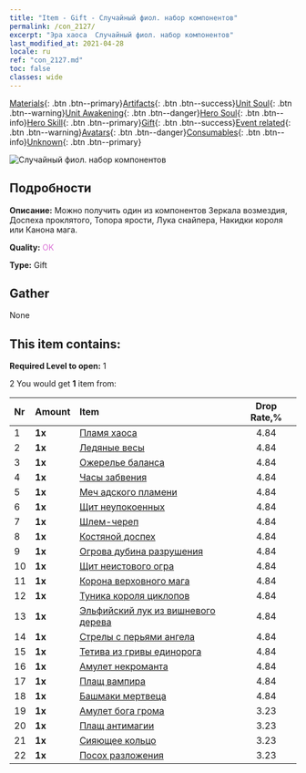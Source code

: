 ```yaml
---
title: "Item - Gift - Случайный фиол. набор компонентов"
permalink: /con_2127/
excerpt: "Эра хаоса  Случайный фиол. набор компонентов"
last_modified_at: 2021-04-28
locale: ru
ref: "con_2127.md"
toc: false
classes: wide
---
```

 [Materials](/ItemsRU/){: .btn .btn--primary}[Artifacts](/ItemsRU/Artifacts/){: .btn .btn--success}[Unit Soul](/ItemsRU/UnitSoul/){: .btn .btn--warning}[Unit Awakening](/ItemsRU/UnitAwakening/){: .btn .btn--danger}[Hero Soul](/ItemsRU/HeroSoul/){: .btn .btn--info}[Hero Skill](/ItemsRU/HeroSkill/){: .btn .btn--primary}[Gift](/ItemsRU/Gift/){: .btn .btn--success}[Event related](/ItemsRU/Events/){: .btn .btn--warning}[Avatars](/ItemsRU/Avatars/){: .btn .btn--danger}[Consumables](/ItemsRU/Consumables/){: .btn .btn--info}[Unknown](/ItemsRU/Unknown/){: .btn .btn--primary}

 ![Случайный фиол. набор компонентов](/images/t/i_907046.png)

## Подробности
 **Описание:** Можно получить один из компонентов Зеркала возмездия, Доспеха проклятого, Топора ярости, Лука снайпера, Накидки короля или Канона мага.

 **Quality:** <span style="color: #DA70D6">OK</span>

 **Type:** Gift

## Gather

  None

## This item contains:

 **Required Level to open:** 1

 2 You would get **1** item  from:

  | Nr | Amount |     Item    | Drop Rate,% |
  |:---|:-------|:------------|:---------:|
  | 1 |  **1x** | [Пламя хаоса](/ItemsRU/art_140/) | 4.84 | 
  | 2 |  **1x** | [Ледяные весы](/ItemsRU/art_141/) | 4.84 | 
  | 3 |  **1x** | [Ожерелье баланса](/ItemsRU/art_142/) | 4.84 | 
  | 4 |  **1x** | [Часы забвения](/ItemsRU/art_143/) | 4.84 | 
  | 5 |  **1x** | [Меч адского пламени](/ItemsRU/art_121/) | 4.84 | 
  | 6 |  **1x** | [Щит неупокоенных](/ItemsRU/art_122/) | 4.84 | 
  | 7 |  **1x** | [Шлем-череп](/ItemsRU/art_123/) | 4.84 | 
  | 8 |  **1x** | [Костяной доспех](/ItemsRU/art_124/) | 4.84 | 
  | 9 |  **1x** | [Огрова дубина разрушения](/ItemsRU/art_125/) | 4.84 | 
  | 10 |  **1x** | [Щит неистового огра](/ItemsRU/art_126/) | 4.84 | 
  | 11 |  **1x** | [Корона верховного мага](/ItemsRU/art_127/) | 4.84 | 
  | 12 |  **1x** | [Туника короля циклопов](/ItemsRU/art_128/) | 4.84 | 
  | 13 |  **1x** | [Эльфийский лук из вишневого дерева](/ItemsRU/art_103/) | 4.84 | 
  | 14 |  **1x** | [Стрелы с перьями ангела](/ItemsRU/art_104/) | 4.84 | 
  | 15 |  **1x** | [Тетива из гривы единорога](/ItemsRU/art_105/) | 4.84 | 
  | 16 |  **1x** | [Амулет некроманта](/ItemsRU/art_129/) | 4.84 | 
  | 17 |  **1x** | [Плащ вампира](/ItemsRU/art_130/) | 4.84 | 
  | 18 |  **1x** | [Башмаки мертвеца](/ItemsRU/art_131/) | 4.84 | 
  | 19 |  **1x** | [Амулет бога грома](/ItemsRU/art_136/) | 3.23 | 
  | 20 |  **1x** | [Плащ антимагии](/ItemsRU/art_137/) | 3.23 | 
  | 21 |  **1x** | [Сияющее кольцо](/ItemsRU/art_138/) | 3.23 | 
  | 22 |  **1x** | [Посох разложения](/ItemsRU/art_139/) | 3.23 | 
